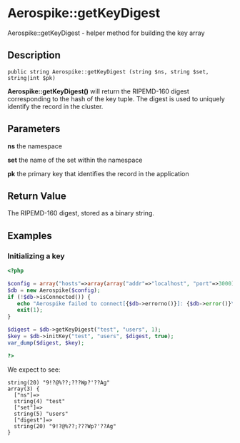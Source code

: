 
# Aerospike::getKeyDigest

Aerospike::getKeyDigest - helper method for building the key array

## Description

```
public string Aerospike::getKeyDigest (string $ns, string $set, string|int $pk)
```

**Aerospike::getKeyDigest()** will return the RIPEMD-160 digest corresponding to
the hash of the key tuple. The digest is used to uniquely identify the record in
the cluster.

## Parameters

**ns** the namespace

**set** the name of the set within the namespace

**pk** the primary key that identifies the record in the application

## Return Value

The RIPEMD-160 digest, stored as a binary string.

## Examples

### Initializing a key
```php
<?php

$config = array("hosts"=>array(array("addr"=>"localhost", "port"=>3000)));
$db = new Aerospike($config);
if (!$db->isConnected()) {
   echo "Aerospike failed to connect[{$db->errorno()}]: {$db->error()}\n";
   exit(1);
}

$digest = $db->getKeyDigest("test", "users", 1);
$key = $db->initKey("test", "users", $digest, true);
var_dump($digest, $key);

?>
```

We expect to see:

```
string(20) "9!?@%??;???Wp?'??Ag"
array(3) {
  ["ns"]=>
  string(4) "test"
  ["set"]=>
  string(5) "users"
  ["digest"]=>
  string(20) "9!?@%??;???Wp?'??Ag"
}
```

